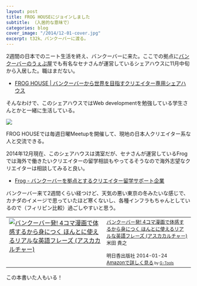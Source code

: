 ```yaml
---
layout: post
title: FROG HOUSEにジョインしました
subtitle: （入居的な意味で）
categories: blog
cover_image: "/2014/12-01-cover.jpg"
excerpt: t32k、バンクーバーに渡る。
---
```


2週間の日本でのニート生活を終え、バンクーバーに来た。ここでの拠点に[バンクーバーのうぇぶ屋](http://webya.opdsgn.com/)でも有名なセナさんが運営しているシェアハウスに11月中旬から入居した。職はまだない。

+ [FROG HOUSE | バンクーバーから世界を目指すクリエイター専用シェアハウス](http://vancouverch.com/)

そんなわけで、このシェアハウスではWeb developmentを勉強している学生さんとかと一緒に生活している。

![](/mol/images/2014/12-01-fig01.jpg)

FROG HOUSEでは毎週日曜Meetupを開催して、現地の日本人クリエイター系な人と交流できる。

2014年12月現在、このシェアハウスは満室だが、セナさんが運営しているFrogでは海外で働きたいクリエイターの留学相談もやってるそうなので海外志望なクリエイターは相談してみると良い。

+ [Frog - バンクーバーを拠点とするクリエイター留学サポート企業](http://frogagent.com/)

バンクーバー来て2週間くらい経つけど、天気の悪い東京の冬みたいな感じで、カナダのイメージで思っていたほど寒くないし、各種インフラもちゃんとしているので（フィリピン比較）過ごしやすいと思う。

<table  border="0" cellpadding="5"><tr><td valign="top"><a href="http://www.amazon.co.jp/%E3%83%90%E3%83%B3%E3%82%AF%E3%83%BC%E3%83%90%E3%83%BC%E7%99%BA-4%E3%82%B3%E3%83%9E%E6%BC%AB%E7%94%BB%E3%81%A7%E4%BD%93%E6%84%9F%E3%81%99%E3%82%8B%E3%81%8B%E3%82%89%E8%BA%AB%E3%81%AB%E3%81%A4%E3%81%8F-%E3%81%BB%E3%82%93%E3%81%A8%E3%81%AB%E4%BD%BF%E3%81%88%E3%82%8B%E3%83%AA%E3%82%A2%E3%83%AB%E3%81%AA%E8%8B%B1%E8%AA%9E%E3%83%95%E3%83%AC%E3%83%BC%E3%82%BA-%E3%82%A2%E3%82%B9%E3%82%AB%E3%82%AB%E3%83%AB%E3%83%81%E3%83%A3%E3%83%BC-%E7%B1%B3%E7%94%B0/dp/4756916708%3FSubscriptionId%3D15SMZCTB9V8NGR2TW082%26tag%3Dwarikiru-22%26linkCode%3Dxm2%26camp%3D2025%26creative%3D165953%26creativeASIN%3D4756916708" target="_blank"><img src="http://ecx.images-amazon.com/images/I/51s4neRMsnL._SL160_.jpg" border="0" alt="バンクーバー発!  4コマ漫画で体感するから身につく ほんとに使えるリアルな英語フレーズ (アスカカルチャー)" /></a></td><td valign="top"><font size="-1"><a href="http://www.amazon.co.jp/%E3%83%90%E3%83%B3%E3%82%AF%E3%83%BC%E3%83%90%E3%83%BC%E7%99%BA-4%E3%82%B3%E3%83%9E%E6%BC%AB%E7%94%BB%E3%81%A7%E4%BD%93%E6%84%9F%E3%81%99%E3%82%8B%E3%81%8B%E3%82%89%E8%BA%AB%E3%81%AB%E3%81%A4%E3%81%8F-%E3%81%BB%E3%82%93%E3%81%A8%E3%81%AB%E4%BD%BF%E3%81%88%E3%82%8B%E3%83%AA%E3%82%A2%E3%83%AB%E3%81%AA%E8%8B%B1%E8%AA%9E%E3%83%95%E3%83%AC%E3%83%BC%E3%82%BA-%E3%82%A2%E3%82%B9%E3%82%AB%E3%82%AB%E3%83%AB%E3%83%81%E3%83%A3%E3%83%BC-%E7%B1%B3%E7%94%B0/dp/4756916708%3FSubscriptionId%3D15SMZCTB9V8NGR2TW082%26tag%3Dwarikiru-22%26linkCode%3Dxm2%26camp%3D2025%26creative%3D165953%26creativeASIN%3D4756916708" target="_blank">バンクーバー発!  4コマ漫画で体感するから身につく ほんとに使えるリアルな英語フレーズ (アスカカルチャー)</a><img src="http://www.assoc-amazon.jp/e/ir?t=warikiru-22&l=ur2&o=9" width="1" height="1" style="border: none;" alt="" /><br />米田 貴之 <br /><br />明日香出版社  2014-01-24<br /><a href="http://www.amazon.co.jp/%E3%83%90%E3%83%B3%E3%82%AF%E3%83%BC%E3%83%90%E3%83%BC%E7%99%BA-4%E3%82%B3%E3%83%9E%E6%BC%AB%E7%94%BB%E3%81%A7%E4%BD%93%E6%84%9F%E3%81%99%E3%82%8B%E3%81%8B%E3%82%89%E8%BA%AB%E3%81%AB%E3%81%A4%E3%81%8F-%E3%81%BB%E3%82%93%E3%81%A8%E3%81%AB%E4%BD%BF%E3%81%88%E3%82%8B%E3%83%AA%E3%82%A2%E3%83%AB%E3%81%AA%E8%8B%B1%E8%AA%9E%E3%83%95%E3%83%AC%E3%83%BC%E3%82%BA-%E3%82%A2%E3%82%B9%E3%82%AB%E3%82%AB%E3%83%AB%E3%83%81%E3%83%A3%E3%83%BC-%E7%B1%B3%E7%94%B0/dp/4756916708%3FSubscriptionId%3D15SMZCTB9V8NGR2TW082%26tag%3Dwarikiru-22%26linkCode%3Dxm2%26camp%3D2025%26creative%3D165953%26creativeASIN%3D4756916708" target="_blank">Amazonで詳しく見る</a></font><font size="-2"> by <a href="http://www.goodpic.com/mt/aws/index.html" >G-Tools</a></font></td></tr></table>

この本書いた人もいる！